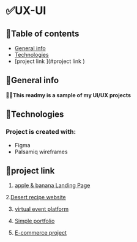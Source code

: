 # **✅UX-UI**

## 🌟Table of contents

* [General info](#general-info)
* [Technologies](#technologies)
* [project link ](#project link )

## 🌟General info

**👩‍💻This readmy is a sample of  my UI/UX  projects**
	
## 🌟Technologies

### Project is created with:

* Figma
* Palsamiq wireframes
	
## 🌟project link 

 1. [apple & banana Landing Page](https://www.figma.com/file/tMrgAYintlX6qguwUMafXq/landing-page?type=design&node-id=0-1&mode=design&t=c8bg5mV2FeNIZA3y-0)
    
  2.[Desert recipe website](https://www.figma.com/file/25dholRXCirBVX1K9SRvrq/Desert-recip?type=design&node-id=0-1&mode=design&t=IiowEk4Novf8MRFk-0)
 
 3. [virtual event platform](https://www.figma.com/file/ETszZA1vUjo4QAorOJZyS9/virtual-event-platform?type=design&node-id=0-1&mode=design&t=AQW5OpHtGX1yZMTQ-0)
    
 4. [Simple portfolio](https://www.figma.com/file/L5ARe91tGKSbVrJfI6xUux/portfolio?type=design&node-id=0-1&mode=design&t=P6DIfWEGw43ux6PA-0)
    
 5. [E-commerce project](https://www.figma.com/file/lxMS5mvFjCb1q6FiUeiMT6/E-commerce-project?type=design&node-id=0-1&mode=design&t=tCWvqBd2Lmh4oSGO-0)
 

